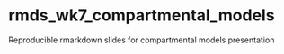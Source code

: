 # rmds_wk7_compartmental_models
Reproducible rmarkdown slides for compartmental models presentation
